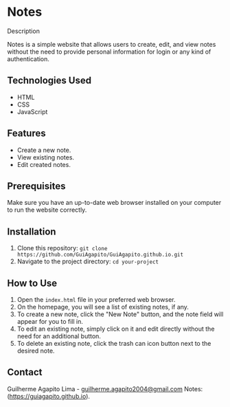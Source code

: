 # Notes

Description

Notes is a simple website that allows users to create, edit, and view notes without the need to provide personal information for login or any kind of authentication.

## Technologies Used

- HTML
- CSS
- JavaScript

## Features

- Create a new note.
- View existing notes.
- Edit created notes.

## Prerequisites

Make sure you have an up-to-date web browser installed on your computer to run the website correctly.

## Installation

1. Clone this repository: `git clone https://github.com/GuiAgapito/GuiAgapito.github.io.git`
2. Navigate to the project directory: `cd your-project`

## How to Use

1. Open the `index.html` file in your preferred web browser.
2. On the homepage, you will see a list of existing notes, if any.
3. To create a new note, click the "New Note" button, and the note field will appear for you to fill in.
4. To edit an existing note, simply click on it and edit directly without the need for an additional button.
5. To delete an existing note, click the trash can icon button next to the desired note.

## Contact

Guilherme Agapito Lima - guilherme.agapito2004@gmail.com
Notes: (https://guiagapito.github.io).
